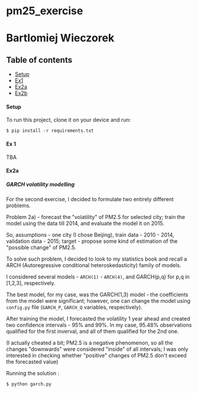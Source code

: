# pm25_exercise
# Bartlomiej Wieczorek


## Table of contents

* [Setup](##Setup)
* [Ex1](##Ex1)
* [Ex2a](##Ex2a)
* [Ex2b](##Ex2b)


#### Setup

To run this project, clone it on your device and run:

```
$ pip install -r requirements.txt
```

#### Ex 1
TBA

#### Ex2a
##### GARCH volatility modelling

For the second exercise, I decided to formulate two entirely different problems.

Problem 2a) - forecast the "volatility" of PM2.5 for selected city; train the model using the data till 2014, and evaluate the model it on 2015.

So, assumptions - one city (I chose Beijing), train data - 2010 - 2014, validation data - 2015; target - propose some kind of estimation of the "possible change" of PM2.5.

To solve such problem, I decided to look to my statistics book and recall a ARCH (Autoregressive conditional heteroskedasticity) family of models.

I considered several models - `ARCH(1)` - `ARCH(4)`, and GARCH(p,q) for p,q in [1,2,3], respectively.

The best model, for my case, was the GARCH(1,3) model - the coefficients from the model were significant;
however, one can change the model using `config.py` file (`GARCH_P`, `GARCH_Q` variables, respectively).

After training the model, I forecasted the volatility 1 year ahead and created two confidence intervals - 95% and 99%. In my case, 95.48% observations qualified for the first inverval, and all of them qualified for the 2nd one.

(I actually cheated a bit; PM2.5 is a negative phenomenon, so all the changes "downwards" were considered "inside" of all intervals; I was only interested in checking whether "positive" changes of PM2.5 don't exceed the forecasted value)

Running the solution : 

```
$ python garch.py
```
